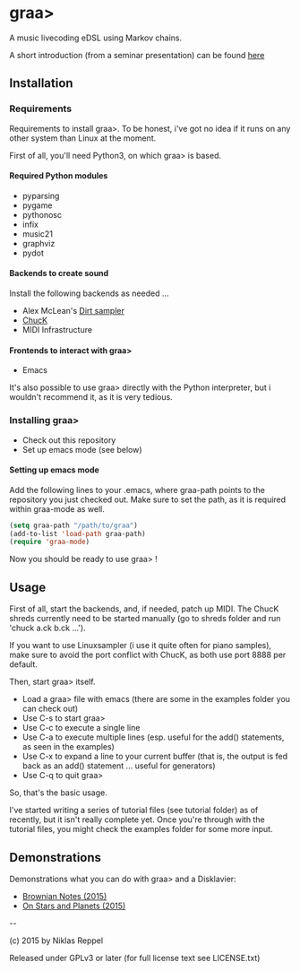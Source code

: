 # graa>
A music livecoding eDSL using Markov chains.

A short introduction (from a seminar presentation) can be found [here](http://www.parkellipsen.de/files/graa.pdf)

## Installation

### Requirements

Requirements to install graa>. To be honest, i've got no idea if it runs on any other system
than Linux at the moment.

First of all, you'll need Python3, on which graa> is based.

#### Required Python modules

* pyparsing
* pygame
* pythonosc
* infix
* music21
* graphviz
* pydot

#### Backends to create sound

Install the following backends as needed ...

* Alex McLean's [Dirt sampler](https://github.com/tidalcycles/Dirt)
* [ChucK](http://chuck.cs.princeton.edu/)
* MIDI Infrastructure

#### Frontends to interact with graa>

* Emacs

It's also possible to use graa> directly with the Python interpreter, but i wouldn't recommend it, as it
is very tedious.

### Installing graa>

* Check out this repository
* Set up emacs mode (see below)

#### Setting up emacs mode

Add the following lines to your .emacs, where graa-path points to the repository you just checked out.
Make sure to set the path, as it is required within graa-mode as well.

```lisp
(setq graa-path "/path/to/graa")
(add-to-list 'load-path graa-path)
(require 'graa-mode)
```

Now you should be ready to use graa> !

## Usage

First of all, start the backends, and, if needed, patch up MIDI.
The ChucK shreds currently need to be started manually (go to shreds folder and run 'chuck a.ck b.ck ...').

If you want to use Linuxsampler (i use it quite often for piano samples), make sure to avoid the port conflict with
ChucK, as both use port 8888 per default.

Then, start graa> itself.
* Load a graa> file with emacs (there are some in the examples folder you can check out)
* Use C-s to start graa>
* Use C-c to execute a single line
* Use C-a to execute multiple lines (esp. useful for the add() statements, as seen in the examples)
* Use C-x to expand a line to your current buffer (that is, the output is fed back as an add() statement ... useful for generators)
* Use C-q to quit graa>

So, that's the basic usage.

I've started writing a series of tutorial files (see tutorial folder) as of recently, but it isn't really complete yet.
Once you're through with the tutorial files, you might check the examples folder for some more input.

## Demonstrations

Demonstrations what you can do with graa> and a Disklavier:

* [Brownian Notes (2015)](https://vimeo.com/119627859)
* [On Stars and Planets (2015)](https://vimeo.com/119631281)


--

(c) 2015 by Niklas Reppel

Released under GPLv3 or later (for full license text see LICENSE.txt)
